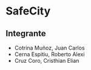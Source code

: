 # SafeCity
## Integrante

- Cotrina Muñoz, Juan Carlos
- Cerna Espitiu, Roberto Alexi
- Cruz Coro, Cristhian Elian
